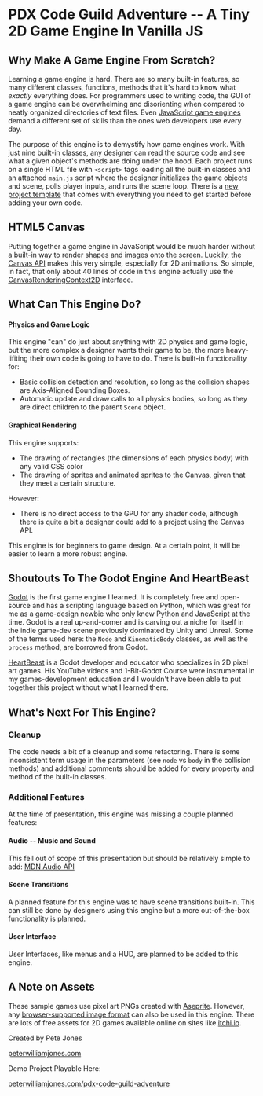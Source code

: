 # PDX Code Guild Adventure -- A Tiny 2D Game Engine In Vanilla JS

## Why Make A Game Engine From Scratch?

Learning a game engine is hard.  There are so many built-in features, so many different classes, functions, methods that it's hard to know what *exactly* everything does.  For programmers used to writing code, the GUI of a game engine can be overwhelming and disorienting when compared to neatly organized directories of text files.  Even [JavaScript game engines](https://gamefromscratch.com/javascript-game-engines/) demand a different set of skills than the ones web developers use every day.

The purpose of this engine is to demystify how game engines work.  With just nine built-in classes, any designer can read the source code and see what a given object's methods are doing under the hood.  Each project runs on a single HTML file with `<script>` tags loading all the built-in classes and an attached `main.js` script where the designer initializes the game objects and scene, polls player inputs, and runs the scene loop.  There is a [new project template](project-template/) that comes with everything you need to get started before adding your own code.

## HTML5 Canvas

Putting together a game engine in JavaScript would be much harder without a built-in way to render shapes and images onto the screen.  Luckily, the [Canvas API](https://developer.mozilla.org/en-US/docs/Web/API/Canvas_API) makes this very simple, especially for 2D animations.  So simple, in fact, that only about 40 lines of code in this engine actually use the [CanvasRenderingContext2D](https://developer.mozilla.org/en-US/docs/Web/API/CanvasRenderingContext2D) interface.

## What Can This Engine Do?

#### Physics and Game Logic
This engine "can" do just about anything with 2D physics and game logic, but the more complex a designer wants their game to be, the more heavy-lifiting their own code is going to have to do. There is built-in functionality for:
* Basic collision detection and resolution, so long as the collision shapes are Axis-Aligned Bounding Boxes.
* Automatic update and draw calls to all physics bodies, so long as they are direct children to the parent `Scene` object.

#### Graphical Rendering
This engine supports:
* The drawing of rectangles (the dimensions of each physics body) with any valid CSS color
* The drawing of sprites and animated sprites to the Canvas, given that they meet a certain structure.

However:
* There is no direct access to the GPU for any shader code, although there is quite a bit a designer could add to a project using the Canvas API.

This engine is for beginners to game design.  At a certain point, it will be easier to learn a more robust engine.

## Shoutouts To The Godot Engine And HeartBeast

[Godot](https://godotengine.org/) is the first game engine I learned.  It is completely free and open-source and has a scripting language based on Python, which was great for me as a game-design newbie who only knew Python and JavaScript at the time.  Godot is a real up-and-comer and is carving out a niche for itself in the indie game-dev scene previously dominated by Unity and Unreal.  Some of the terms used here: the `Node` and `KinematicBody` classes, as well as the `process` method, are borrowed from Godot.

[HeartBeast](https://www.youtube.com/user/uheartbeast) is a Godot developer and educator who specializes in 2D pixel art games.  His YouTube videos and 1-Bit-Godot Course were instrumental in my games-development education and I wouldn't have been able to put together this project without what I learned there.

## What's Next For This Engine?

### Cleanup

The code needs a bit of a cleanup and some refactoring.  There is some inconsistent term usage in the parameters (see `node` vs `body` in the collision methods) and additional comments should be added for every property and method of the built-in classes.

### Additional Features

At the time of presentation, this engine was missing a couple planned features:
#### Audio -- Music and Sound
This fell out of scope of this presentation but should be relatively simple to add: [MDN Audio API](https://developer.mozilla.org/en-US/docs/Web/API/Web_Audio_API)

#### Scene Transitions
A planned feature for this engine was to have scene transitions built-in.  This can still be done by designers using this engine but a more out-of-the-box functionality is planned.

#### User Interface
User Interfaces, like menus and a HUD, are planned to be added to this engine.

## A Note on Assets
These sample games use pixel art PNGs created with [Aseprite](https://www.aseprite.org/).  However, any [browser-supported image format](https://developer.mozilla.org/en-US/docs/Web/HTML/Element/img#supported_image_formats) can also be used in this engine.  There are lots of free assets for 2D games available online on sites like [itchi.io](https://itch.io/game-assets/free/tag-pixel-art).

Created by Pete Jones

[peterwilliamjones.com](https://peterwilliamjones.com)

Demo Project Playable Here:

[peterwilliamjones.com/pdx-code-guild-adventure](https://peterwilliamjones.com/pdx-code-guild-adventure)